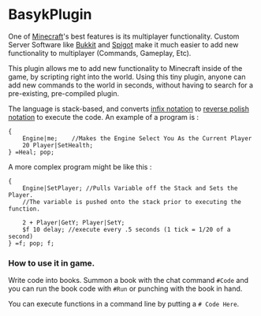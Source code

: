 # BasykPlugin
One of [Minecraft](https://minecraft.net/)'s best features is its multiplayer functionality. Custom Server Software like [Bukkit](http://bukkit.org/) and [Spigot](https://www.spigotmc.org/) make it much easier to add new functionality to multiplayer (Commands, Gameplay, Etc).

This plugin allows me to add new functionality to Minecraft inside of the game, by scripting right into the world. Using this tiny plugin, anyone can add new commands to the world in seconds, without having to search for a pre-existing, pre-compiled plugin.

The language is stack-based, and converts [infix notation](https://en.wikipedia.org/wiki/Infix_notation) to [reverse polish notation](https://en.wikipedia.org/wiki/Reverse_Polish_notation) to execute the code. An example of a program is : 
```
{
    Engine|me;    //Makes the Engine Select You As the Current Player
    20 Player|SetHealth; 
} =Heal; pop; 
```

A more complex program might be like this :
```
{
    Engine|SetPlayer; //Pulls Variable off the Stack and Sets the Player.
    //The variable is pushed onto the stack prior to executing the function.
    
    2 + Player|GetY; Player|SetY;  
    $f 10 delay; //execute every .5 seconds (1 tick = 1/20 of a second)
} =f; pop; f;
```

### How to use it in game.
Write code into books. Summon a book with the chat command `#Code` and you can run the book code with `#Run` or punching with the book in hand. 

You can execute functions in a command line by putting a `# Code Here`.
